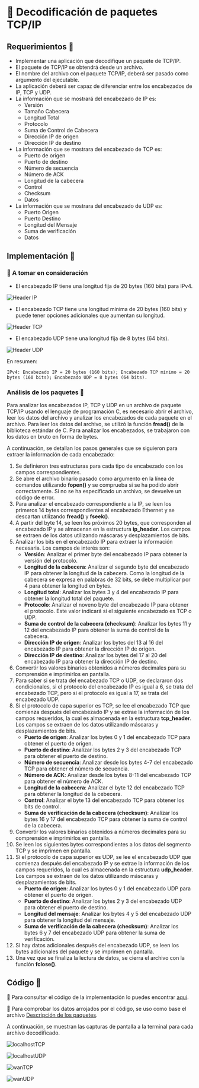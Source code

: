 # 🔻 Decodificación de paquetes TCP/IP

## Requerimientos 📝

- Implementar una aplicación que decodifique un paquete de TCP/IP.
- El paquete de TCP/IP se obtendrá desde un archivo.
- El nombre del archivo con el paquete TCP/IP, deberá ser pasado como argumento del ejecutable.
- La aplicación deberá ser capaz de diferenciar entre los encabezados de IP, TCP y UDP.
- La información que se mostrará del encabezado de IP es:  
  - Versión
  - Tamaño Cabecera
  - Longitud Total
  - Protocolo
  - Suma de Control de Cabecera
  - Dirección IP de origen
  - Dirección IP de destino
- La información que se mostrara del encabezado de TCP es:
  - Puerto de origen
  - Puerto de destino
  - Número de secuencia
  - Número de ACK
  - Longitud de la cabecera
  - Control
  - Checksum
  - Datos
- La información que se mostrara del encabezado de UDP es:
  - Puerto Origen
  - Puerto Destino
  - Longitud del Mensaje
  - Suma de verificación
  - Datos

## Implementación 🚀

### 🔖 A tomar en consideración

- El encabezado IP tiene una longitud fija de 20 bytes (160 bits) para IPv4.

![Header IP](images/header_IP.png)

- El encabezado TCP tiene una longitud mínima de 20 bytes (160 bits) y puede tener opciones adicionales que aumentan su longitud.

![Header TCP](images/header_TCP.png)

- El encabezado UDP tiene una longitud fija de 8 bytes (64 bits).

![Header UDP](images/header_UDP.png)

En resumen:

    IPv4: Encabezado IP = 20 bytes (160 bits); Encabezado TCP mínimo = 20 bytes (160 bits); Encabezado UDP = 8 bytes (64 bits).

### Análisis de los paquetes 🔎

Para analizar los encabezados IP, TCP y UDP en un archivo de paquete TCP/IP usando el lenguaje de programación C, es necesario abrir el archivo, leer los datos del archivo y analizar los encabezados de cada paquete en el archivo. Para leer los datos del archivo, se utilizó la función **fread()** de la biblioteca estándar de C. Para analizar los encabezados, se trabajaron con los datos en bruto en forma de bytes.

A continuación, se detallan los pasos generales que se siguieron para extraer la información de cada encabezado:

1. Se definieron tres estructuras para cada tipo de encabezado con los campos correspondientes.
2. Se abre el archivo binario pasado como argumento en la línea de comandos utilizando **fopen()** y se comprueba si se ha podido abrir correctamente. Si no se ha especificado un archivo, se devuelve un código de error.
3. Para analizar el encabezado correspondiente a la IP, se leen los primeros 14 bytes correspondientes al encabezado Ethernet y se descartan utilizando **fread()** y **fseek()**.
4. A partir del byte 14, se leen los próximos 20 bytes, que corresponden al encabezado IP y se almacenan en la estructura **ip_header**. Los campos se extraen de los datos utilizando máscaras y desplazamientos de bits.
5. Analizar los bits en el encabezado IP para extraer la información necesaria. Los campos de interés son:
    - **Versión**: Analizar el primer byte del encabezado IP para obtener la versión del protocolo.
    - **Longitud de la cabecera**: Analizar el segundo byte del encabezado IP para obtener la longitud de la cabecera. Como la longitud de la cabecera se expresa en palabras de 32 bits, se debe multiplicar por 4 para obtener la longitud en bytes.
    - **Longitud total**: Analizar los bytes 3 y 4 del encabezado IP para obtener la longitud total del paquete.
    - **Protocolo**: Analizar el noveno byte del encabezado IP para obtener el protocolo. Este valor indicará si el siguiente encabezado es TCP o UDP.
    - **Suma de control de la cabecera (checksum)**: Analizar los bytes 11 y 12 del encabezado IP para obtener la suma de control de la cabecera.
    - **Dirección IP de origen**: Analizar los bytes del 13 al 16 del encabezado IP para obtener la dirección IP de origen.
    - **Dirección IP de destino**: Analizar los bytes del 17 al 20 del encabezado IP para obtener la dirección IP de destino.
6. Convertir los valores binarios obtenidos a números decimales para su comprensión e imprimirlos en pantalla.
7. Para saber si se trata del encabezado TCP o UDP, se declararon dos condicionales, si el protocolo del encabezado IP es igual a 6, se trata del encabezado TCP, pero si el protocolo es igual a 17, se trata del encabezado UDP.
8. Si el protocolo de capa superior es TCP, se lee el encabezado TCP que comienza después del encabezado IP y se extrae la información de los campos requeridos, la cual es almacenada en la estructura **tcp_header**. Los campos se extraen de los datos utilizando máscaras y desplazamientos de bits.
    - **Puerto de origen**: Analizar los bytes 0 y 1 del encabezado TCP para obtener el puerto de origen.
    - **Puerto de destino**: Analizar los bytes 2 y 3 del encabezado TCP para obtener el puerto de destino.
    - **Número de secuencia**: Analizar desde los bytes 4-7 del encabezado TCP para obtener el número de secuencia.
    - **Número de ACK**: Analizar desde los bytes 8-11 del encabezado TCP para obtener el número de ACK.
    - **Longitud de la cabecera**: Analizar el byte 12 del encabezado TCP para obtener la longitud de la cebecera.
    - **Control**: Analizar el byte 13 del encabezado TCP para obtener los bits de control.
    - **Suma de verificación de la cabecera (checksum)**: Analizar los bytes 16 y 17 del encabezado TCP para obtener la suma de control de la cabecera.
9. Convertir los valores binarios obtenidos a números decimales para su comprensión e imprimirlos en pantalla.
10. Se leen los siguientes bytes correspondientes a los datos del segmento TCP y se imprimen en pantalla.
11. Si el protocolo de capa superior es UDP, se lee el encabezado UDP que comienza después del encabezado IP y se extrae la información de los campos requeridos, la cual es almacenada en la estructura **udp_header**. Los campos se extraen de los datos utilizando máscaras y desplazamientos de bits.
    - **Puerto de origen**: Analizar los bytes 0 y 1 del encabezado UDP para obtener el puerto de origen.
    - **Puerto de destino**: Analizar los bytes 2 y 3 del encabezado UDP para obtener el puerto de destino.
    - **Longitud del mensaje**: Analizar los bytes 4 y 5 del encabezado UDP para obtener la longitud del mensaje.
    - **Suma de verificación de la cabecera (checksum)**: Analizar los bytes 6 y 7 del encabezado UDP para obtener la suma de verificación.
12. Si hay datos adicionales después del encabezado UDP, se leen los bytes adicionales del paquete y se imprimen en pantalla.
13. Una vez que se finaliza la lectura de datos, se cierra el archivo con la función **fclose()**.

## Código 📌

🔗 Para consultar el código de la implementación lo puedes encontrar [aquí](main.c).

🔗 Para comprobar los datos arrojados por el código, se uso como base el archivo [Descripción de los paquetes](Packages.md).

A continuación, se muestran las capturas de pantalla a la terminal para cada archivo decodificado.

![localhostTCP](images/localhostTCP.JPG)

![localhostUDP](images/localhostUDP.JPG)

![wanTCP](images/wanTCP.JPG)

![wanUDP](images/wanUDP.JPG)
